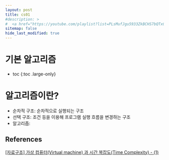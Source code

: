 ```yaml
---
layout: post
title: cs01
#description: >
#  <a href="https://youtube.com/playlist?list=PLsMufJgu5933ZkBCHS7bQTx0bncjwi4PK">신찬수 교수님: 자료구조</a><br>
sitemap: false
hide_last_modified: true
---
```

# 기본 알고리즘

* toc
{:toc .large-only}

# 알고리즘이란?
- 순차적 구조: 순차적으로 실행되는 구조
- 선택 구조: 조건 등을 이용해 프로그램 실행 흐름을 변경하는 구조 
- 알고리즘: 

## References

[[자료구조] 가상 컴퓨터(Virtual machine) 과 시간 복잡도(Time Complexity) - (1)](https://chanos.tistory.com/entry/%EC%9E%90%EB%A3%8C%EA%B5%AC%EC%A1%B0-%EA%B0%80%EC%83%81-%EC%BB%B4%ED%93%A8%ED%84%B0Virtual-machine-%EA%B3%BC-%EC%8B%9C%EA%B0%84-%EB%B3%B5%EC%9E%A1%EB%8F%84Time-Complexity-1)

